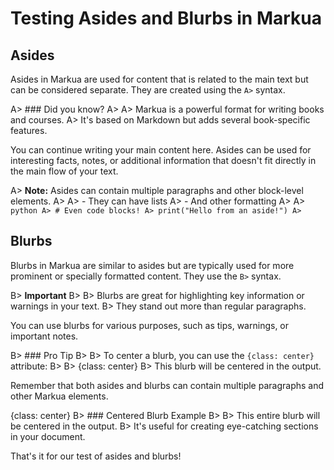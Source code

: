# Testing Asides and Blurbs in Markua

## Asides

Asides in Markua are used for content that is related to the main text but can be considered separate. They are created using the `A>` syntax.

A> ### Did you know?
A>
A> Markua is a powerful format for writing books and courses.
A> It's based on Markdown but adds several book-specific features.

You can continue writing your main content here. Asides can be used for interesting facts, notes, or additional information that doesn't fit directly in the main flow of your text.

A> **Note:** Asides can contain multiple paragraphs and other block-level elements.
A>
A> - They can have lists
A> - And other formatting
A>
A> `python
A> # Even code blocks!
A> print("Hello from an aside!")
A> `

## Blurbs

Blurbs in Markua are similar to asides but are typically used for more prominent or specially formatted content. They use the `B>` syntax.

B> **Important**
B>
B> Blurbs are great for highlighting key information or warnings in your text.
B> They stand out more than regular paragraphs.

You can use blurbs for various purposes, such as tips, warnings, or important notes.

B> ### Pro Tip
B>
B> To center a blurb, you can use the `{class: center}` attribute:
B>
B> {class: center}
B> This blurb will be centered in the output.

Remember that both asides and blurbs can contain multiple paragraphs and other Markua elements.

{class: center}
B> ### Centered Blurb Example
B>
B> This entire blurb will be centered in the output.
B> It's useful for creating eye-catching sections in your document.

That's it for our test of asides and blurbs!
